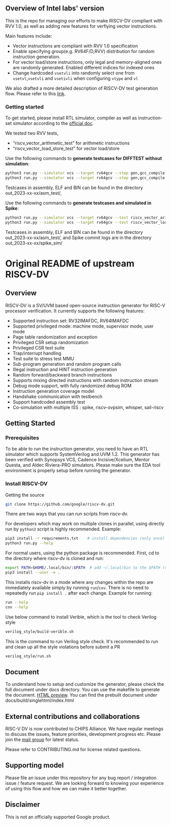 ## Overview of Intel labs' version
This is the repo for managing our efforts to make RISCV-DV compliant with RVV 1.0, as well as adding new features for verfiying vector instructions.

Main features include:
- Vector instructions are compliant with RVV 1.0 specification
- Enable specifying group(e.g. RV64F/D,RVV) distribution for random instruction generation.
- For vector load/store instructions, only legal and memory-aligned ones are randomly generated. Enabled different indices for indexed ones
- Change hardcoded `vsetvli` into randomly select one from `vsetvl`,`vsetvli` and `vsetivli` when configuring `vtype` and `vl`

We also drafted a more detailed description of RISCV-DV test generation flow. Please refer to this [link](https://htmlpreview.github.io/?https://github.com/IntelLabs/riscv-dv/blob/master/docs/generation_doc/riscv_dv_generation_doc.html).

### Getting started
To get started, please install RTL simulator, compiler as well as instruction-set simulator according to the [official doc](https://htmlpreview.github.io/?https://github.com/google/riscv-dv/blob/master/docs/build/singlehtml/index.html#document-getting_started).

We tested two RVV tests,
- “riscv_vector_arithmetic_test” for arithmetic instructions
- “riscv_vector_load_store_test” for vector load/store

Use the following commands to **generate testcases for DIFFTEST without simulation**:
```bash
python3 run.py --simulator vcs --target rv64gcv --step gen,gcc_compile --test riscv_vector_arithmetic_test --gcc_opts "-DDIFFTEST"
python3 run.py --simulator vcs --target rv64gcv --step gen,gcc_compile --test riscv_vector_load_store_test --gcc_opts "-DDIFFTEST"
```
Testcases in assembly, ELF and BIN can be found in the directory out_2023-xx-xx/asm_test/,

Use the following commands to **generate testcases and simulated in Spike**:
```bash
python3 run.py --simulator vcs --target rv64gcv --test riscv_vector_arithmetic_test
python3 run.py --simulator vcs --target rv64gcv --test riscv_vector_load_store_test
```
Testcases in assembly, ELF and BIN can be found in the directory out_2023-xx-xx/asm_test/, and Spike commit logs are in the directory out_2023-xx-xx/spike_sim/


# Original README of upstream RISCV-DV

## Overview

RISCV-DV is a SV/UVM based open-source instruction generator for RISC-V
processor verification. It currently supports the following features:

- Supported instruction set: RV32IMAFDC, RV64IMAFDC
- Supported privileged mode: machine mode, supervisor mode, user mode
- Page table randomization and exception
- Privileged CSR setup randomization
- Privileged CSR test suite
- Trap/interrupt handling
- Test suite to stress test MMU
- Sub-program generation and random program calls
- Illegal instruction and HINT instruction generation
- Random forward/backward branch instructions
- Supports mixing directed instructions with random instruction stream
- Debug mode support, with fully randomized debug ROM
- Instruction generation coverage model
- Handshake communication with testbench
- Support handcoded assembly test
- Co-simulation with multiple ISS : spike, riscv-ovpsim, whisper, sail-riscv

## Getting Started

### Prerequisites

To be able to run the instruction generator, you need to have an RTL simulator
which supports SystemVerilog and UVM 1.2. This generator has been verified with
Synopsys VCS, Cadence Incisive/Xcelium, Mentor Questa, and Aldec Riviera-PRO simulators.
Please make sure the EDA tool environment is properly setup before running the generator.

### Install RISCV-DV

Getting the source
```bash
git clone https://github.com/google/riscv-dv.git
```

There are two ways that you can run scripts from riscv-dv.

For developers which may work on multiple clones in parallel, using directly run
by `python3` script is highly recommended. Example:

```bash
pip3 install -r requirements.txt    # install dependencies (only once)
python3 run.py --help
```
For normal users, using the python package is recommended. First, cd to the directory
where riscv-dv is cloned and run:

```bash
export PATH=$HOME/.local/bin/:$PATH  # add ~/.local/bin to the $PATH (only once)
pip3 install --user -e .
```

This installs riscv-dv in a mode where any changes within the repo are immediately
available simply by running `run`/`cov`. There is no need to repeatedly run `pip install .`
after each change. Example for running:

```bash
run --help
cov --help
```

Use below command to install Verible, which is the tool to check Verilog style
```bash
verilog_style/build-verible.sh
```

This is the command to run Verilog style check. It's recommended to run and clean up
all the style violations before submit a PR
```bash
verilog_style/run.sh
```

## Document

To understand how to setup and customize the generator, please check the full
document under docs directory. You can use the makefile to generate the
document. [HTML
preview](https://htmlpreview.github.io/?https://github.com/google/riscv-dv/blob/master/docs/build/singlehtml/index.html#document-index).
You can find the prebuilt document under docs/build/singlehtml/index.html

## External contributions and collaborations

RISC-V DV is now contributed to CHIPS Alliance. We have regular meetings to
discuss the issues, feature priorities, development progress etc. Please join
the [mail group](https://lists.chipsalliance.org/g/riscv-dv-wg) for latest
status.

Please refer to CONTRIBUTING.md for license related questions.

## Supporting model

Please file an issue under this repository for any bug report / integration
issue / feature request. We are looking forward to knowing your experience of
using this flow and how we can make it better together.

## Disclaimer

This is not an officially supported Google product.

